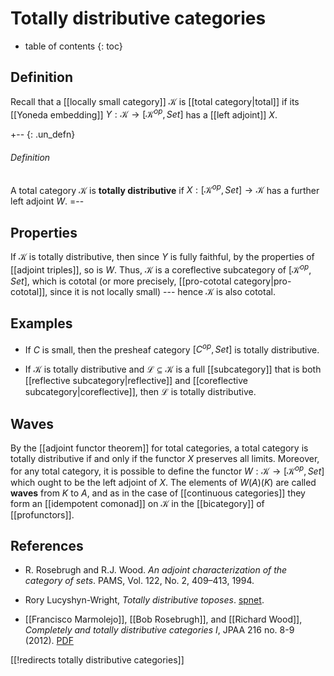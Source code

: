 # Totally distributive categories

* table of contents
{: toc}

## Definition

Recall that a [[locally small category]] $\mathcal{K}$ is [[total category|total]] if its [[Yoneda embedding]] $Y:\mathcal{K}\to [\mathcal{K}^{op},Set]$ has a [[left adjoint]] $X$.

+-- {: .un_defn}
###### Definition
A total category $\mathcal{K}$ is **totally distributive** if $X:[\mathcal{K}^{op},Set] \to \mathcal{K}$ has a further left adjoint $W$.
=--

## Properties

If $\mathcal{K}$ is totally distributive, then since $Y$ is fully faithful, by the properties of [[adjoint triples]], so is $W$.  Thus, $\mathcal{K}$ is a coreflective subcategory of $[\mathcal{K}^{op},Set]$, which is cototal (or more precisely, [[pro-cototal category|pro-cototal]], since it is not locally small) --- hence $\mathcal{K}$ is also cototal.

## Examples

* If $C$ is small, then the presheaf category $[C^{op},Set]$ is totally distributive.

* If $\mathcal{K}$ is totally distributive and $\mathcal{L}\subseteq \mathcal{K}$ is a full [[subcategory]] that is both [[reflective subcategory|reflective]] and [[coreflective subcategory|coreflective]], then $\mathcal{L}$ is totally distributive.

## Waves

By the [[adjoint functor theorem]] for total categories, a total category is totally distributive if and only if the functor $X$ preserves all limits.  Moreover, for any total category, it is possible to define the functor $W:\mathcal{K} \to [\mathcal{K}^{op},Set]$ which ought to be the left adjoint of $X$.  The elements of $W(A)(K)$ are called **waves** from $K$ to $A$, and as in the case of [[continuous categories]] they form an [[idempotent comonad]] on $\mathcal{K}$ in the [[bicategory]] of [[profunctors]].

## References

* R. Rosebrugh and R.J. Wood. *An adjoint characterization of the category of sets*. PAMS, Vol. 122, No. 2, 409–413, 1994.

* Rory Lucyshyn-Wright, *Totally distributive toposes*.  [spnet](https://selectedpapers.net/arxiv/1108.4032).

* [[Francisco Marmolejo]], [[Bob Rosebrugh]], and [[Richard Wood]], *Completely and totally distributive categories I*, JPAA 216 no. 8-9 (2012).  [PDF](http://www.mta.ca/~rrosebru/articles/ctd.pdf‎)

[[!redirects totally distributive categories]]
